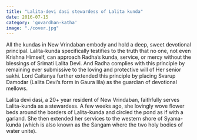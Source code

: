 ```yaml
---
title: "Lalita-devi dasi stewardess of Lalita kunda"
date: 2016-07-15
category: 'govardhan-katha'
image: "./cover.jpg"
---
```


All the kundas in New Vrindaban embody and hold a deep, sweet devotional principal. Lalita-kunda specifically testifies to the truth that no one, not even Krishna Himself, can approach Radha’s kunda, service, or mercy without the blessings of Srimati Lalita Devi. And Radha complies with this principle by remaining ever submissive to the loving and protective will of Her senior sakhi. Lord Caitanya further extended this principle by placing Svarup Damodar (Lalita Devi’s form in Gaura lila) as the guardian of devotional mellows.

Lalita devi dasi, a 20+ year resident of New Vrindaban, faithfully serves Lalita-kunda as a stewardess. A few weeks ago, she lovingly wove flower beds around the borders of Lalita-kunda and circled the pond as if with a garland. She then extended her services to the western shore of Syama-kunda (which is also known as the Sangam where the two holy bodies of water unite).